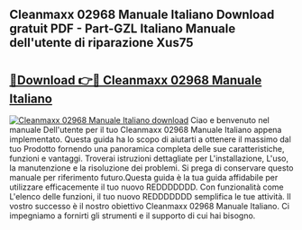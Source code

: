 ## Cleanmaxx 02968 Manuale Italiano Download gratuit PDF - Part-GZL Italiano Manuale dell'utente di riparazione Xus75

# <h2><a href="http://dfc12mn.blite.top/?on=Cleanmaxx+02968+Manuale+Italiano">🔗Download 👉🔴 Cleanmaxx 02968 Manuale Italiano</a></h2>

[![Cleanmaxx 02968 Manuale Italiano download](https://i.imgur.com/lujVjoI.png)](http://dfc12mn.blite.top/?on=Cleanmaxx+02968+Manuale+Italiano)
Ciao e benvenuto nel manuale Dell'utente per il tuo Cleanmaxx 02968 Manuale Italiano appena implementato. Questa guida ha lo scopo di aiutarti a ottenere il massimo dal tuo Prodotto fornendo una panoramica completa delle sue caratteristiche, funzioni e vantaggi. Troverai istruzioni dettagliate per L'installazione, L'uso, la manutenzione e la risoluzione dei problemi. Si prega di conservare questo manuale per riferimento futuro.Questa guida è la tua guida affidabile per utilizzare efficacemente il tuo nuovo REDDDDDDD. Con funzionalità come L'elenco delle funzioni, il tuo nuovo REDDDDDDD semplifica le tue attività. Il vostro successo è il nostro obiettivo Cleanmaxx 02968 Manuale Italiano. Ci impegniamo a fornirti gli strumenti e il supporto di cui hai bisogno.

